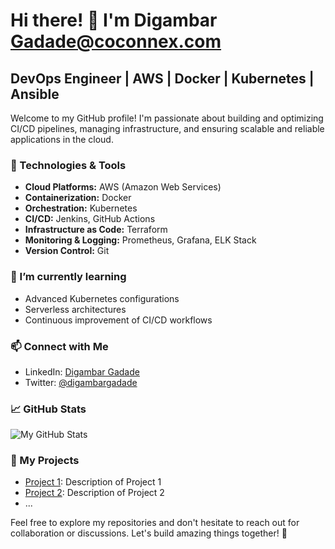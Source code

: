 # Hi there! 👋 I'm Digambar Gadade@coconnex.com

## DevOps Engineer | AWS | Docker | Kubernetes | Ansible


Welcome to my GitHub profile! I'm passionate about building and optimizing CI/CD pipelines, managing infrastructure, and ensuring scalable and reliable applications in the cloud.

### 🔧 Technologies & Tools

- **Cloud Platforms:** AWS (Amazon Web Services)
- **Containerization:** Docker
- **Orchestration:** Kubernetes
- **CI/CD:** Jenkins, GitHub Actions
- **Infrastructure as Code:** Terraform
- **Monitoring & Logging:** Prometheus, Grafana, ELK Stack
- **Version Control:** Git

### 🌱 I’m currently learning

- Advanced Kubernetes configurations
- Serverless architectures
- Continuous improvement of CI/CD workflows

### 📫 Connect with Me

- LinkedIn: [Digambar Gadade](https://www.linkedin.com/in/digambargadade/)
- Twitter: [@digambargadade](https://twitter.com/digambargadade)

### 📈 GitHub Stats

![My GitHub Stats](https://github-readme-stats.vercel.app/api?username=Digambargadade&show_icons=true&count_private=true&hide=prs,issues,contribs&theme=dark)

### 🚀 My Projects

- [Project 1](#): Description of Project 1
- [Project 2](#): Description of Project 2
- ...

Feel free to explore my repositories and don't hesitate to reach out for collaboration or discussions. Let's build amazing things together! 🚀
